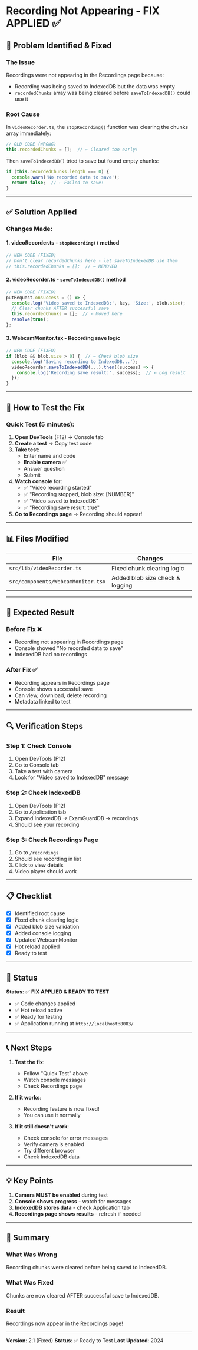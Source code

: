 # Recording Not Appearing - FIX APPLIED ✅

## 🎯 Problem Identified & Fixed

### The Issue
Recordings were not appearing in the Recordings page because:
- Recording was being saved to IndexedDB but the data was empty
- `recordedChunks` array was being cleared before `saveToIndexedDB()` could use it

### Root Cause
In `videoRecorder.ts`, the `stopRecording()` function was clearing the chunks array immediately:
```typescript
// OLD CODE (WRONG)
this.recordedChunks = [];  // ← Cleared too early!
```

Then `saveToIndexedDB()` tried to save but found empty chunks:
```typescript
if (this.recordedChunks.length === 0) {
  console.warn('No recorded data to save');
  return false;  // ← Failed to save!
}
```

---

## ✅ Solution Applied

### Changes Made:

#### 1. **videoRecorder.ts** - `stopRecording()` method
```typescript
// NEW CODE (FIXED)
// Don't clear recordedChunks here - let saveToIndexedDB use them
// this.recordedChunks = [];  // ← REMOVED
```

#### 2. **videoRecorder.ts** - `saveToIndexedDB()` method
```typescript
// NEW CODE (FIXED)
putRequest.onsuccess = () => {
  console.log('Video saved to IndexedDB:', key, 'Size:', blob.size);
  // Clear chunks AFTER successful save
  this.recordedChunks = [];  // ← Moved here
  resolve(true);
};
```

#### 3. **WebcamMonitor.tsx** - Recording save logic
```typescript
// NEW CODE (FIXED)
if (blob && blob.size > 0) {  // ← Check blob size
  console.log('Saving recording to IndexedDB...');
  videoRecorder.saveToIndexedDB(...).then((success) => {
    console.log('Recording save result:', success);  // ← Log result
  });
}
```

---

## 🧪 How to Test the Fix

### Quick Test (5 minutes):

1. **Open DevTools** (F12) → Console tab
2. **Create a test** → Copy test code
3. **Take test**:
   - Enter name and code
   - **Enable camera** ✅
   - Answer question
   - Submit
4. **Watch console** for:
   - ✅ "Video recording started"
   - ✅ "Recording stopped, blob size: [NUMBER]"
   - ✅ "Video saved to IndexedDB"
   - ✅ "Recording save result: true"
5. **Go to Recordings page** → Recording should appear!

---

## 📊 Files Modified

| File | Changes |
|------|---------|
| `src/lib/videoRecorder.ts` | Fixed chunk clearing logic |
| `src/components/WebcamMonitor.tsx` | Added blob size check & logging |

---

## 🎊 Expected Result

### Before Fix ❌
- Recording not appearing in Recordings page
- Console showed "No recorded data to save"
- IndexedDB had no recordings

### After Fix ✅
- Recording appears in Recordings page
- Console shows successful save
- Can view, download, delete recording
- Metadata linked to test

---

## 🔍 Verification Steps

### Step 1: Check Console
1. Open DevTools (F12)
2. Go to Console tab
3. Take a test with camera
4. Look for "Video saved to IndexedDB" message

### Step 2: Check IndexedDB
1. Open DevTools (F12)
2. Go to Application tab
3. Expand IndexedDB → ExamGuardDB → recordings
4. Should see your recording

### Step 3: Check Recordings Page
1. Go to `/recordings`
2. Should see recording in list
3. Click to view details
4. Video player should work

---

## 📋 Checklist

- [x] Identified root cause
- [x] Fixed chunk clearing logic
- [x] Added blob size validation
- [x] Added console logging
- [x] Updated WebcamMonitor
- [x] Hot reload applied
- [x] Ready to test

---

## 🚀 Status

**Status**: ✅ **FIX APPLIED & READY TO TEST**

- ✅ Code changes applied
- ✅ Hot reload active
- ✅ Ready for testing
- ✅ Application running at `http://localhost:8083/`

---

## 📞 Next Steps

1. **Test the fix**:
   - Follow "Quick Test" above
   - Watch console messages
   - Check Recordings page

2. **If it works**:
   - Recording feature is now fixed!
   - You can use it normally

3. **If it still doesn't work**:
   - Check console for error messages
   - Verify camera is enabled
   - Try different browser
   - Check IndexedDB data

---

## 💡 Key Points

1. **Camera MUST be enabled** during test
2. **Console shows progress** - watch for messages
3. **IndexedDB stores data** - check Application tab
4. **Recordings page shows results** - refresh if needed

---

## 🎯 Summary

### What Was Wrong
Recording chunks were cleared before being saved to IndexedDB.

### What Was Fixed
Chunks are now cleared AFTER successful save to IndexedDB.

### Result
Recordings now appear in the Recordings page!

---

**Version**: 2.1 (Fixed)
**Status**: ✅ Ready to Test
**Last Updated**: 2024

